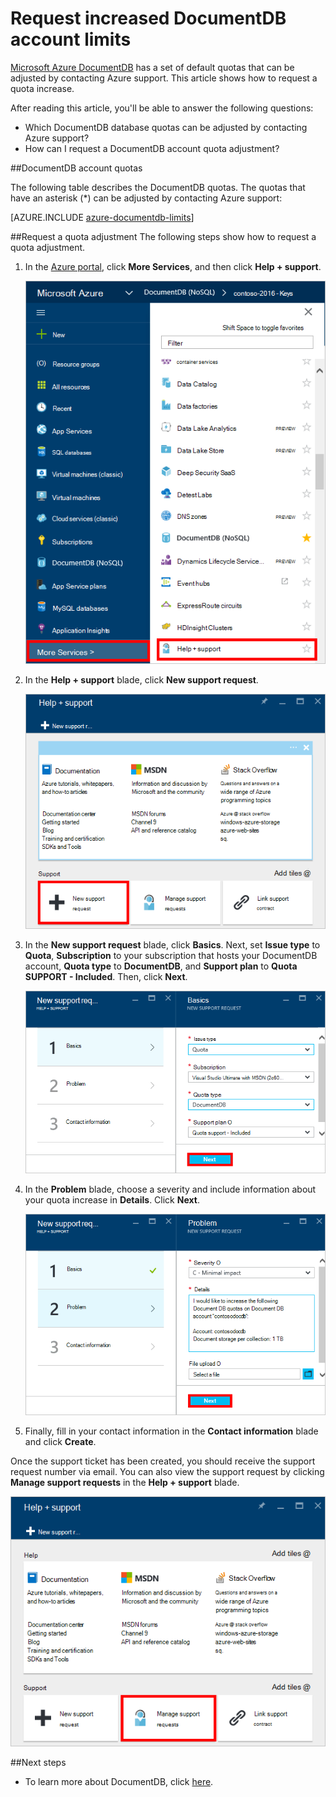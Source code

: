 <properties
    pageTitle="Request increased DocumentDB account quotas | Microsoft Azure"
    description="Learn how to request an adjustment to DocumentDB database quotas such as document storage and throughput per collection."
    services="documentdb"
    authors="AndrewHoh"
    manager="jhubbard"
    editor="monicar"
    documentationCenter=""/>

<tags
    ms.service="documentdb"
    ms.workload="data-services"
    ms.tgt_pltfrm="na"
    ms.devlang="na"
    ms.topic="article"
    ms.date="08/25/2016"
    ms.author="anhoh"/>

# <a name="request-increased-documentdb-account-limits"></a>Request increased DocumentDB account limits

[Microsoft Azure DocumentDB](https://azure.microsoft.com/services/documentdb/) has a set of default quotas that can be adjusted by contacting Azure support.  This article shows how to request a quota increase.

After reading this article, you'll be able to answer the following questions:  

-   Which DocumentDB database quotas can be adjusted by contacting Azure support?
-   How can I request a DocumentDB account quota adjustment?

##<a id="Quotas"></a>DocumentDB account quotas

The following table describes the DocumentDB quotas. The quotas that have an asterisk (*) can be adjusted by contacting Azure support:

[AZURE.INCLUDE [azure-documentdb-limits](../../includes/azure-documentdb-limits.md)]


##<a id="RequestQuotaIncrease"></a>Request a quota adjustment
The following steps show how to request a quota adjustment.

1. In the [Azure portal](https://portal.azure.com), click **More Services**, and then click **Help + support**.

    ![Screenshot of launching help and support](media/documentdb-increase-limits/helpsupport.png)

2. In the **Help + support** blade, click **New support request**.

    ![Screenshot of creating a support ticket](media/documentdb-increase-limits/getsupport.png)

3. In the **New support request** blade, click **Basics**. Next, set **Issue type** to **Quota**, **Subscription** to your subscription that hosts your DocumentDB account, **Quota type** to **DocumentDB**, and **Support plan** to **Quota SUPPORT - Included**. Then, click **Next**.

    ![Screenshot of support ticket request type](media/documentdb-increase-limits/supportrequest1.png)

4. In the **Problem** blade, choose a severity and include information about your quota increase in **Details**. Click **Next**.

    ![Screenshot of support ticket subscription picker](media/documentdb-increase-limits/supportrequest2.png)

5. Finally, fill in your contact information in the **Contact information** blade and click **Create**.

Once the support ticket has been created, you should receive the support request number via email.  You can also view the support request by clicking **Manage support requests** in the **Help + support** blade.

![Screenshot of support requests blade](media/documentdb-increase-limits/supportrequest4.png)


##<a name="NextSteps"></a>Next steps
- To learn more about DocumentDB, click [here](http://azure.com/docdb).
